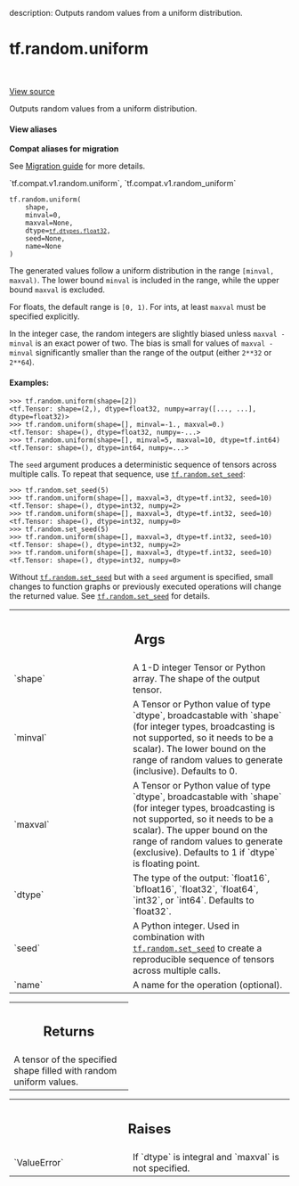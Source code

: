 description: Outputs random values from a uniform distribution.

<div itemscope itemtype="http://developers.google.com/ReferenceObject">
<meta itemprop="name" content="tf.random.uniform" />
<meta itemprop="path" content="Stable" />
</div>

# tf.random.uniform

<!-- Insert buttons and diff -->

<table class="tfo-notebook-buttons tfo-api nocontent" align="left">

</table>

<a target="_blank" class="external" href="/code/stable/tensorflow/python/ops/random_ops.py">View source</a>



Outputs random values from a uniform distribution.


<section class="expandable">
  <h4 class="showalways">View aliases</h4>
  <p>
<b>Compat aliases for migration</b>
<p>See
<a href="https://www.tensorflow.org/guide/migrate">Migration guide</a> for
more details.</p>
<p>`tf.compat.v1.random.uniform`, `tf.compat.v1.random_uniform`</p>
</p>
</section>

<pre class="devsite-click-to-copy prettyprint lang-py tfo-signature-link">
<code>tf.random.uniform(
    shape,
    minval=0,
    maxval=None,
    dtype=<a href="../../tf/dtypes.md#float32"><code>tf.dtypes.float32</code></a>,
    seed=None,
    name=None
)
</code></pre>



<!-- Placeholder for "Used in" -->

The generated values follow a uniform distribution in the range
`[minval, maxval)`. The lower bound `minval` is included in the range, while
the upper bound `maxval` is excluded.

For floats, the default range is `[0, 1)`.  For ints, at least `maxval` must
be specified explicitly.

In the integer case, the random integers are slightly biased unless
`maxval - minval` is an exact power of two.  The bias is small for values of
`maxval - minval` significantly smaller than the range of the output (either
`2**32` or `2**64`).

#### Examples:



```
>>> tf.random.uniform(shape=[2])
<tf.Tensor: shape=(2,), dtype=float32, numpy=array([..., ...], dtype=float32)>
>>> tf.random.uniform(shape=[], minval=-1., maxval=0.)
<tf.Tensor: shape=(), dtype=float32, numpy=-...>
>>> tf.random.uniform(shape=[], minval=5, maxval=10, dtype=tf.int64)
<tf.Tensor: shape=(), dtype=int64, numpy=...>
```

The `seed` argument produces a deterministic sequence of tensors across
multiple calls. To repeat that sequence, use <a href="../../tf/random/set_seed.md"><code>tf.random.set_seed</code></a>:

```
>>> tf.random.set_seed(5)
>>> tf.random.uniform(shape=[], maxval=3, dtype=tf.int32, seed=10)
<tf.Tensor: shape=(), dtype=int32, numpy=2>
>>> tf.random.uniform(shape=[], maxval=3, dtype=tf.int32, seed=10)
<tf.Tensor: shape=(), dtype=int32, numpy=0>
>>> tf.random.set_seed(5)
>>> tf.random.uniform(shape=[], maxval=3, dtype=tf.int32, seed=10)
<tf.Tensor: shape=(), dtype=int32, numpy=2>
>>> tf.random.uniform(shape=[], maxval=3, dtype=tf.int32, seed=10)
<tf.Tensor: shape=(), dtype=int32, numpy=0>
```

Without <a href="../../tf/random/set_seed.md"><code>tf.random.set_seed</code></a> but with a `seed` argument is specified, small
changes to function graphs or previously executed operations will change the
returned value. See <a href="../../tf/random/set_seed.md"><code>tf.random.set_seed</code></a> for details.

<!-- Tabular view -->
 <table class="responsive fixed orange">
<colgroup><col width="214px"><col></colgroup>
<tr><th colspan="2"><h2 class="add-link">Args</h2></th></tr>

<tr>
<td>
`shape`<a id="shape"></a>
</td>
<td>
A 1-D integer Tensor or Python array. The shape of the output tensor.
</td>
</tr><tr>
<td>
`minval`<a id="minval"></a>
</td>
<td>
A Tensor or Python value of type `dtype`, broadcastable with
`shape` (for integer types, broadcasting is not supported, so it needs to
be a scalar). The lower bound on the range of random values to generate
(inclusive).  Defaults to 0.
</td>
</tr><tr>
<td>
`maxval`<a id="maxval"></a>
</td>
<td>
A Tensor or Python value of type `dtype`, broadcastable with
`shape` (for integer types, broadcasting is not supported, so it needs to
be a scalar). The upper bound on the range of random values to generate
(exclusive). Defaults to 1 if `dtype` is floating point.
</td>
</tr><tr>
<td>
`dtype`<a id="dtype"></a>
</td>
<td>
The type of the output: `float16`, `bfloat16`, `float32`, `float64`,
`int32`, or `int64`. Defaults to `float32`.
</td>
</tr><tr>
<td>
`seed`<a id="seed"></a>
</td>
<td>
A Python integer. Used in combination with <a href="../../tf/random/set_seed.md"><code>tf.random.set_seed</code></a> to
create a reproducible sequence of tensors across multiple calls.
</td>
</tr><tr>
<td>
`name`<a id="name"></a>
</td>
<td>
A name for the operation (optional).
</td>
</tr>
</table>



<!-- Tabular view -->
 <table class="responsive fixed orange">
<colgroup><col width="214px"><col></colgroup>
<tr><th colspan="2"><h2 class="add-link">Returns</h2></th></tr>
<tr class="alt">
<td colspan="2">
A tensor of the specified shape filled with random uniform values.
</td>
</tr>

</table>



<!-- Tabular view -->
 <table class="responsive fixed orange">
<colgroup><col width="214px"><col></colgroup>
<tr><th colspan="2"><h2 class="add-link">Raises</h2></th></tr>

<tr>
<td>
`ValueError`<a id="ValueError"></a>
</td>
<td>
If `dtype` is integral and `maxval` is not specified.
</td>
</tr>
</table>

